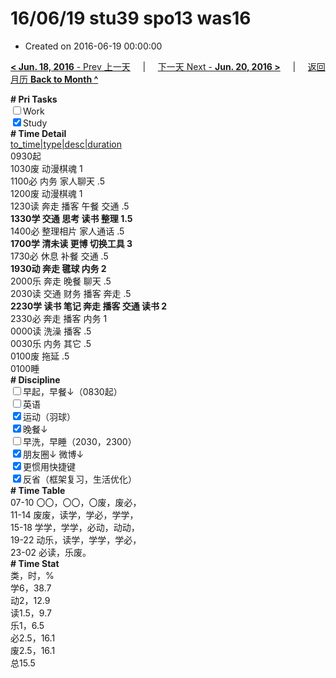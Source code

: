 # 16/06/19 stu39 spo13 was16

- Created on 2016-06-19 00:00:00

[**< Jun. 18, 2016** - Prev 上一天](/lifelogs/2016/06/d18.md) &nbsp; &nbsp; | &nbsp; &nbsp; [下一天 Next - **Jun. 20, 2016 >**](/lifelogs/2016/06/d20.md) &nbsp; &nbsp; |  &nbsp; &nbsp; [返回月历 **Back to Month ^**](/lifelogs/2016/06/index.md)
<br/><div><b># Pri Tasks</b></div><div><input type="checkbox"/>Work</div><div><input checked="true" type="checkbox"/>Study</div><div><b># Time Detail</b></div><div><u>to_time|type|desc|duration</u></div><div>0930起</div><div>1030废 动漫棋魂 1</div><div>1100必 内务 家人聊天 .5</div><div>1200废 动漫棋魂 1</div><div>1230读 奔走 播客 午餐 交通 .5</div><div><b>1330学 交通 思考 读书 整理 1.5</b></div><div>1400必 整理相片 家人通话 .5</div><div><b>1700学 清未读 更博 切换工具 3</b></div><div>1730必 休息 补餐 交通 .5</div><div><b>1930动 奔走 毽球 内务 2</b></div><div>2000乐 奔走 晚餐 聊天 .5</div><div>2030读 交通 财务 播客 奔走 .5</div><div><b>2230学 读书 笔记 奔走 播客 交通 读书 2</b></div><div>2330必 奔走 播客 内务 1</div><div>0000读 洗澡 播客 .5</div><div>0030乐 内务 其它 .5</div><div>0100废 拖延 .5</div><div>0100睡</div><div><b># Discipline</b></div><div><input type="checkbox"/>早起，早餐↓（0830起）</div><div><input type="checkbox"/>英语</div><div><input checked="true" type="checkbox"/>运动（羽球）</div><div><input checked="true" type="checkbox"/>晚餐↓</div><div><input type="checkbox"/>早洗，早睡（2030，2300）</div><div><b><input checked="true" type="checkbox"/></b>朋友圈↓ 微博↓</div><div><input checked="true" type="checkbox"/>更惯用快捷键</div><div><input checked="true" type="checkbox"/>反省（框架复习，生活优化）</div><div><b># Time Table</b></div><div>07-10 〇〇，〇〇，〇废，废必，</div><div>11-14 废废，读学，学必，学学，</div><div>15-18 学学，学学，必动，动动，</div><div>19-22 动乐，读学，学学，学必，</div><div>23-02 必读，乐废。</div><div><b># Time Stat</b></div><div>类，时，%</div><div>学6，38.7</div><div>动2，12.9</div><div>读1.5，9.7</div><div>乐1，6.5</div><div>必2.5，16.1</div><div>废2.5，16.1</div><div>总15.5</div>
